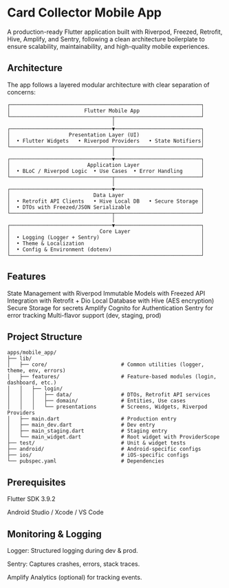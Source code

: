 <h1>Card Collector Mobile App</h1>

A production-ready Flutter application built with Riverpod, Freezed, Retrofit, Hive, Amplify, and Sentry, following a clean architecture boilerplate to ensure scalability, maintainability, and high-quality mobile experiences.

<h2>Architecture</h2>

The app follows a layered modular architecture with clear separation of concerns:

```
┌──────────────────────────────────────────────────────────────┐
│                        Flutter Mobile App                    │
└─────────────────────────────────┬────────────────────────────┘
                                  │
┌─────────────────────────────────▼────────────────────────────┐
│                   Presentation Layer (UI)                    │
│  • Flutter Widgets   • Riverpod Providers   • State Notifiers│
└─────────────────────────────────┬────────────────────────────┘
                                  │
┌─────────────────────────────────▼────────────────────────────┐
│                         Application Layer                    │
│  • BLoC / Riverpod Logic  • Use Cases  • Error Handling      │
└─────────────────────────────────┬────────────────────────────┘
                                  │
┌─────────────────────────────────▼────────────────────────────┐
│                           Data Layer                         │
│  • Retrofit API Clients   • Hive Local DB   • Secure Storage │
│  • DTOs with Freezed/JSON Serializable                       │
└─────────────────────────────────┬────────────────────────────┘
                                  │
┌─────────────────────────────────▼────────────────────────────┐
│                             Core Layer                       │
│  • Logging (Logger + Sentry)                                 │
│  • Theme & Localization                                      │
│  • Config & Environment (dotenv)                             │
└──────────────────────────────────────────────────────────────┘
```

<h2>Features</h2>

State Management with Riverpod
Immutable Models with Freezed
API Integration with Retrofit + Dio
Local Database with Hive (AES encryption)
Secure Storage for secrets
Amplify Cognito for Authentication
Sentry for error tracking
Multi-flavor support (dev, staging, prod)

<h2>Project Structure</h2>

```
apps/mobile_app/
├── lib/
│   ├── core/                        # Common utilities (logger, theme, env, errors)
│   ├── features/                    # Feature-based modules (login, dashboard, etc.)
│   │   ├── login/
│   │   │   ├── data/                # DTOs, Retrofit API services
│   │   │   ├── domain/              # Entities, Use cases
│   │   │   └── presentations        # Screens, Widgets, Riverpod Providers
│   ├── main.dart                    # Production entry
│   ├── main_dev.dart                # Dev entry
│   ├── main_staging.dart            # Staging entry
│   └── main_widget.dart             # Root widget with ProviderScope
├── test/                            # Unit & widget tests
├── android/                         # Android-specific configs
├── ios/                             # iOS-specific configs
└── pubspec.yaml                     # Dependencies
```

<h2>Prerequisites</h2>

Flutter SDK 3.9.2

Android Studio / Xcode / VS Code


<h2>Monitoring & Logging</h2>

Logger: Structured logging during dev & prod.

Sentry: Captures crashes, errors, stack traces.

Amplify Analytics (optional) for tracking events.
